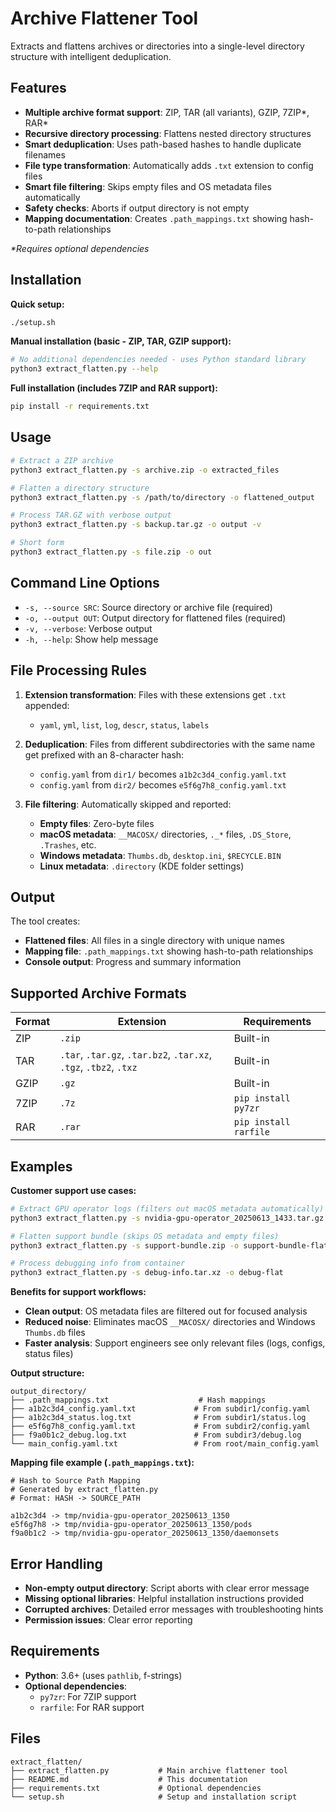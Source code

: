 # Archive Flattener Tool

Extracts and flattens archives or directories into a single-level directory structure with intelligent deduplication.

## Features

- **Multiple archive format support**: ZIP, TAR (all variants), GZIP, 7ZIP*, RAR*
- **Recursive directory processing**: Flattens nested directory structures
- **Smart deduplication**: Uses path-based hashes to handle duplicate filenames
- **File type transformation**: Automatically adds `.txt` extension to config files
- **Smart file filtering**: Skips empty files and OS metadata files automatically
- **Safety checks**: Aborts if output directory is not empty
- **Mapping documentation**: Creates `.path_mappings.txt` showing hash-to-path relationships

*\*Requires optional dependencies*

## Installation

**Quick setup:**
```bash
./setup.sh
```

**Manual installation (basic - ZIP, TAR, GZIP support):**
```bash
# No additional dependencies needed - uses Python standard library
python3 extract_flatten.py --help
```

**Full installation (includes 7ZIP and RAR support):**
```bash
pip install -r requirements.txt
```

## Usage

```bash
# Extract a ZIP archive
python3 extract_flatten.py -s archive.zip -o extracted_files

# Flatten a directory structure
python3 extract_flatten.py -s /path/to/directory -o flattened_output

# Process TAR.GZ with verbose output
python3 extract_flatten.py -s backup.tar.gz -o output -v

# Short form
python3 extract_flatten.py -s file.zip -o out
```

## Command Line Options

- `-s, --source SRC`: Source directory or archive file (required)
- `-o, --output OUT`: Output directory for flattened files (required)
- `-v, --verbose`: Verbose output
- `-h, --help`: Show help message

## File Processing Rules

1. **Extension transformation**: Files with these extensions get `.txt` appended:
   - `yaml`, `yml`, `list`, `log`, `descr`, `status`, `labels`

2. **Deduplication**: Files from different subdirectories with the same name get prefixed with an 8-character hash:
   - `config.yaml` from `dir1/` becomes `a1b2c3d4_config.yaml.txt`
   - `config.yaml` from `dir2/` becomes `e5f6g7h8_config.yaml.txt`

3. **File filtering**: Automatically skipped and reported:
   - **Empty files**: Zero-byte files
   - **macOS metadata**: `__MACOSX/` directories, `._*` files, `.DS_Store`, `.Trashes`, etc.
   - **Windows metadata**: `Thumbs.db`, `desktop.ini`, `$RECYCLE.BIN`
   - **Linux metadata**: `.directory` (KDE folder settings)

## Output

The tool creates:
- **Flattened files**: All files in a single directory with unique names
- **Mapping file**: `.path_mappings.txt` showing hash-to-path relationships
- **Console output**: Progress and summary information

## Supported Archive Formats

| Format | Extension | Requirements |
|--------|-----------|--------------|
| ZIP | `.zip` | Built-in |
| TAR | `.tar`, `.tar.gz`, `.tar.bz2`, `.tar.xz`, `.tgz`, `.tbz2`, `.txz` | Built-in |
| GZIP | `.gz` | Built-in |
| 7ZIP | `.7z` | `pip install py7zr` |
| RAR | `.rar` | `pip install rarfile` |

## Examples

**Customer support use cases:**
```bash
# Extract GPU operator logs (filters out macOS metadata automatically)
python3 extract_flatten.py -s nvidia-gpu-operator_20250613_1433.tar.gz -o gpu-logs-extracted

# Flatten support bundle (skips OS metadata and empty files)
python3 extract_flatten.py -s support-bundle.zip -o support-bundle-flat

# Process debugging info from container
python3 extract_flatten.py -s debug-info.tar.xz -o debug-flat
```

**Benefits for support workflows:**
- **Clean output**: OS metadata files are filtered out for focused analysis
- **Reduced noise**: Eliminates macOS `__MACOSX/` directories and Windows `Thumbs.db` files
- **Faster analysis**: Support engineers see only relevant files (logs, configs, status files)

**Output structure:**
```
output_directory/
├── .path_mappings.txt                    # Hash mappings
├── a1b2c3d4_config.yaml.txt             # From subdir1/config.yaml
├── a1b2c3d4_status.log.txt              # From subdir1/status.log
├── e5f6g7h8_config.yaml.txt             # From subdir2/config.yaml
├── f9a0b1c2_debug.log.txt               # From subdir3/debug.log
└── main_config.yaml.txt                 # From root/main_config.yaml
```

**Mapping file example (`.path_mappings.txt`):**
```
# Hash to Source Path Mapping
# Generated by extract_flatten.py
# Format: HASH -> SOURCE_PATH

a1b2c3d4 -> tmp/nvidia-gpu-operator_20250613_1350
e5f6g7h8 -> tmp/nvidia-gpu-operator_20250613_1350/pods
f9a0b1c2 -> tmp/nvidia-gpu-operator_20250613_1350/daemonsets
```

## Error Handling

- **Non-empty output directory**: Script aborts with clear error message
- **Missing optional libraries**: Helpful installation instructions provided
- **Corrupted archives**: Detailed error messages with troubleshooting hints
- **Permission issues**: Clear error reporting

## Requirements

- **Python**: 3.6+ (uses `pathlib`, f-strings)
- **Optional dependencies**:
  - `py7zr`: For 7ZIP support
  - `rarfile`: For RAR support

## Files

```
extract_flatten/
├── extract_flatten.py           # Main archive flattener tool
├── README.md                    # This documentation
├── requirements.txt             # Optional dependencies
└── setup.sh                     # Setup and installation script
```